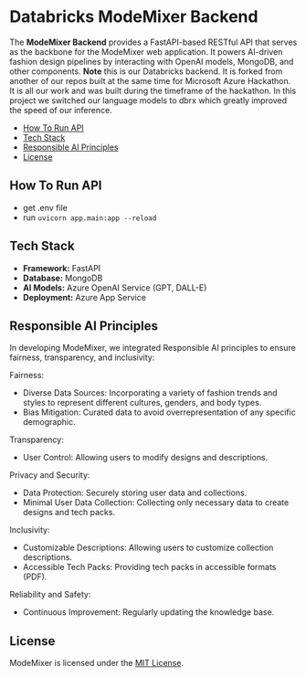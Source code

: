 # Databricks ModeMixer Backend

The **ModeMixer Backend** provides a FastAPI-based RESTful API that serves as the backbone for the ModeMixer web application. It powers AI-driven fashion design pipelines by interacting with OpenAI models, MongoDB, and other components. **Note** this is our Databricks backend. It is forked from another of our repos built at the same time for Microsoft Azure Hackathon. It is all our work and was built during the timeframe of the hackathon. In this project we switched our language models to dbrx which greatly improved the speed of our inference.

- [How To Run API](#run-instruct)
- [Tech Stack](#tech-stack)
- [Responsible AI Principles](#responsible-ai-principles)
- [License](#license)

## How To Run API
- get .env file
- run `uvicorn app.main:app --reload`

## Tech Stack
- **Framework:** FastAPI
- **Database:** MongoDB
- **AI Models:** Azure OpenAI Service (GPT, DALL-E)
- **Deployment:** Azure App Service

## Responsible AI Principles

In developing ModeMixer, we integrated Responsible AI principles to ensure fairness, transparency, and inclusivity:

Fairness:
- Diverse Data Sources: Incorporating a variety of fashion trends and styles to represent different cultures, genders, and body types.
- Bias Mitigation: Curated data to avoid overrepresentation of any specific demographic.

Transparency:
- User Control: Allowing users to modify designs and descriptions.

Privacy and Security:
- Data Protection: Securely storing user data and collections.
- Minimal User Data Collection: Collecting only necessary data to create designs and tech packs.

Inclusivity:
- Customizable Descriptions: Allowing users to customize collection descriptions.
- Accessible Tech Packs: Providing tech packs in accessible formats (PDF).

Reliability and Safety:
- Continuous Improvement: Regularly updating the knowledge base.

## License

ModeMixer is licensed under the [MIT License](https://opensource.org/licenses/MIT).

